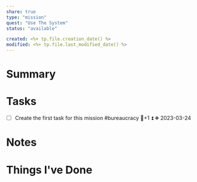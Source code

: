 ```yaml
---
share: true
type: "mission"
quest: "Use The System"
status: "available"

created: <%+ tp.file.creation_date() %> 
modified: <%+ tp.file.last_modified_date() %>
---
```

 
# Summary

# Tasks
- [ ] Create the first task for this mission #bureaucracy 🥄+1 ⏫ ➕ 2023-03-24

# Notes

# Things I've Done